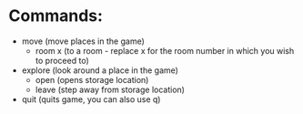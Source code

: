 # Commands:
- move (move places in the game)
    - room x (to a room - replace x for the room number in which you wish to proceed to)
- explore (look around a place in the game)
    - open (opens storage location)
    - leave (step away from storage location)
- quit (quits game, you can also use q)